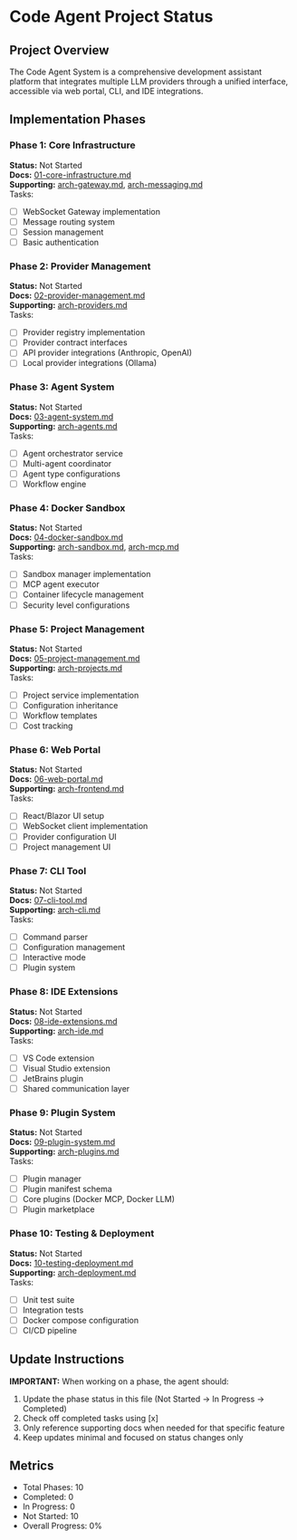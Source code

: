 # Code Agent Project Status

## Project Overview
The Code Agent System is a comprehensive development assistant platform that integrates multiple LLM providers through a unified interface, accessible via web portal, CLI, and IDE integrations.

## Implementation Phases

### Phase 1: Core Infrastructure
**Status:** Not Started  
**Docs:** [01-core-infrastructure.md](01-core-infrastructure.md)  
**Supporting:** [arch-gateway.md](supporting/arch-gateway.md), [arch-messaging.md](supporting/arch-messaging.md)  
Tasks:
- [ ] WebSocket Gateway implementation
- [ ] Message routing system
- [ ] Session management
- [ ] Basic authentication

### Phase 2: Provider Management
**Status:** Not Started  
**Docs:** [02-provider-management.md](02-provider-management.md)  
**Supporting:** [arch-providers.md](supporting/arch-providers.md)  
Tasks:
- [ ] Provider registry implementation
- [ ] Provider contract interfaces
- [ ] API provider integrations (Anthropic, OpenAI)
- [ ] Local provider integrations (Ollama)

### Phase 3: Agent System
**Status:** Not Started  
**Docs:** [03-agent-system.md](03-agent-system.md)  
**Supporting:** [arch-agents.md](supporting/arch-agents.md)  
Tasks:
- [ ] Agent orchestrator service
- [ ] Multi-agent coordinator
- [ ] Agent type configurations
- [ ] Workflow engine

### Phase 4: Docker Sandbox
**Status:** Not Started  
**Docs:** [04-docker-sandbox.md](04-docker-sandbox.md)  
**Supporting:** [arch-sandbox.md](supporting/arch-sandbox.md), [arch-mcp.md](supporting/arch-mcp.md)  
Tasks:
- [ ] Sandbox manager implementation
- [ ] MCP agent executor
- [ ] Container lifecycle management
- [ ] Security level configurations

### Phase 5: Project Management
**Status:** Not Started  
**Docs:** [05-project-management.md](05-project-management.md)  
**Supporting:** [arch-projects.md](supporting/arch-projects.md)  
Tasks:
- [ ] Project service implementation
- [ ] Configuration inheritance
- [ ] Workflow templates
- [ ] Cost tracking

### Phase 6: Web Portal
**Status:** Not Started  
**Docs:** [06-web-portal.md](06-web-portal.md)  
**Supporting:** [arch-frontend.md](supporting/arch-frontend.md)  
Tasks:
- [ ] React/Blazor UI setup
- [ ] WebSocket client implementation
- [ ] Provider configuration UI
- [ ] Project management UI

### Phase 7: CLI Tool
**Status:** Not Started  
**Docs:** [07-cli-tool.md](07-cli-tool.md)  
**Supporting:** [arch-cli.md](supporting/arch-cli.md)  
Tasks:
- [ ] Command parser
- [ ] Configuration management
- [ ] Interactive mode
- [ ] Plugin system

### Phase 8: IDE Extensions
**Status:** Not Started  
**Docs:** [08-ide-extensions.md](08-ide-extensions.md)  
**Supporting:** [arch-ide.md](supporting/arch-ide.md)  
Tasks:
- [ ] VS Code extension
- [ ] Visual Studio extension
- [ ] JetBrains plugin
- [ ] Shared communication layer

### Phase 9: Plugin System
**Status:** Not Started  
**Docs:** [09-plugin-system.md](09-plugin-system.md)  
**Supporting:** [arch-plugins.md](supporting/arch-plugins.md)  
Tasks:
- [ ] Plugin manager
- [ ] Plugin manifest schema
- [ ] Core plugins (Docker MCP, Docker LLM)
- [ ] Plugin marketplace

### Phase 10: Testing & Deployment
**Status:** Not Started  
**Docs:** [10-testing-deployment.md](10-testing-deployment.md)  
**Supporting:** [arch-deployment.md](supporting/arch-deployment.md)  
Tasks:
- [ ] Unit test suite
- [ ] Integration tests
- [ ] Docker compose configuration
- [ ] CI/CD pipeline

## Update Instructions
**IMPORTANT:** When working on a phase, the agent should:
1. Update the phase status in this file (Not Started → In Progress → Completed)
2. Check off completed tasks using [x]
3. Only reference supporting docs when needed for that specific feature
4. Keep updates minimal and focused on status changes only

## Metrics
- Total Phases: 10
- Completed: 0
- In Progress: 0
- Not Started: 10
- Overall Progress: 0%